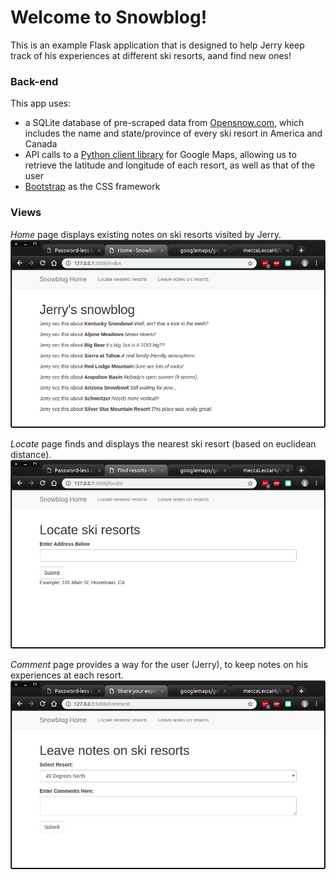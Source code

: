 # Welcome to Snowblog!


This is an example Flask application that is designed to help Jerry keep track of his experiences at different ski resorts, aand find new ones!

### Back-end
This app uses:
- a SQLite database of pre-scraped data from [Opensnow.com](https://opensnow.com/), which includes the name and state/province of every ski resort in America and Canada
- API calls to a [Python client library](https://github.com/googlemaps/google-maps-services-python) for Google Maps, allowing us to retrieve the latitude and longitude of each resort, as well as that of the user
- [Bootstrap](http://getbootstrap.com) as the CSS framework

### Views
_Home_ page displays existing notes on ski resorts visited by Jerry.
![Index View](./app/static/images/index_view.png)  

_Locate_ page finds and displays the nearest ski resort (based on euclidean distance).
![Locate View](./app/static/images/locate_view.png)  

_Comment_ page provides a way for the user (Jerry), to keep notes on his experiences at each resort.
![Comment View](./app/static/images/comment_view.png)
